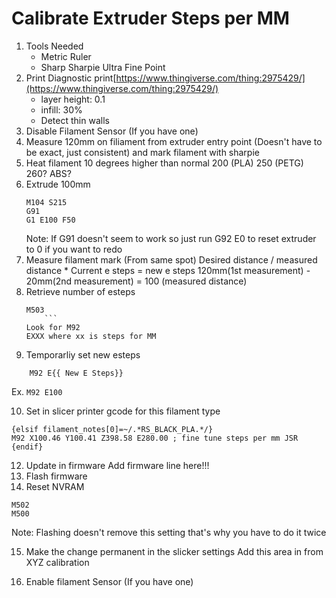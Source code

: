 
# Calibrate Extruder Steps per MM
1. Tools Needed
	* Metric Ruler
	* Sharp Sharpie Ultra Fine Point
2. Print Diagnostic print[https://www.thingiverse.com/thing:2975429/](https://www.thingiverse.com/thing:2975429/)
	* layer height: 0.1
	* infill: 30%
    * Detect thin walls
3. Disable Filament Sensor (If you have one)
4. Measure 120mm on filiament from extruder entry point (Doesn't have to be exact, just consistent) and mark filament with sharpie
5. Heat filament 10 degrees higher than normal 200 (PLA) 250 (PETG) 260? ABS?
6. Extrude 100mm
    ```
    M104 S215
    G91
    G1 E100 F50
   ```
   Note: If G91 doesn't seem to work so just run G92 E0 to reset extruder to 0 if you want to redo
7. Measure filament mark (From same spot)
    Desired distance / measured distance * Current e steps = new e steps
    120mm(1st measurement) - 20mm(2nd measurement) = 100 (measured distance)
8. Retrieve number of esteps
    ```
    M503
        ```
	Look for M92
	EXXX where xx is steps for MM
9. Temporarliy set new esteps
```
    M92 E{{ New E Steps}}
```
Ex. `M92 E100`

10. Set in slicer printer gcode for this filament type
```
{elsif filament_notes[0]=~/.*RS_BLACK_PLA.*/}
M92 X100.46 Y100.41 Z398.58 E280.00 ; fine tune steps per mm JSR
{endif}
```
12. Update in firmware
   Add firmware line here!!!
13. Flash firmware
14. Reset NVRAM
```
M502
M500
```
Note: Flashing doesn't remove this setting that's why you have to do it twice

15. Make the change permanent in the slicker settings
     Add this area in from XYZ calibration 

16. Enable filament Sensor (If you have one)
	
<!--stackedit_data:
eyJoaXN0b3J5IjpbNTk4NjI4MDI5LC0zNDg2MTA4ODYsLTYwNj
kwODQ4Miw2MjIxNDc3MzIsLTQ0Mzk5NDU4MSw4MDU0MzgzMzMs
LTE4ODQxMTY1NCwtNDU0NzA3MDQ0LDE4NDY3NDc2OTMsLTE5Mj
c1MDExODcsODU1MzY5ODIwXX0=
-->